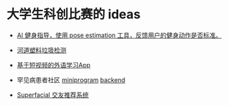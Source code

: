 # 大学生科创比赛的 ideas

- [AI 健身指导，使用 pose estimation 工具，反馈用户的健身动作是否标准。](https://aiworkoutassistant.herokuapp.com/)

- [河道塑料垃圾检测](https://github.com/m2dsupsdlclass/project-surfrider)

- [基于短视频的外语学习App](https://www.getbreeze.me/) 

- 罕见病患者社区 [miniprogram](https://github.com/zhangqi444/gugu-myopic-patients-community-wechat-miniprogram) [backend](https://github.com/zhangqi444/gugu-myopic-patients-community-backend)

- [Superfacial 交友推荐系统](https://superfacial-app.herokuapp.com/)
